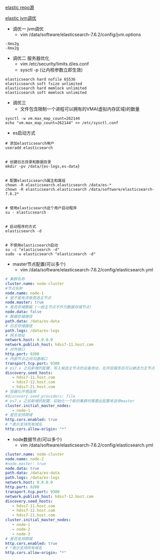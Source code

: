 
[elastic repo源](https://www.elastic.co/guide/en/elasticsearch/reference/7.11/rpm.html#rpm-repo)

[elastic jvm调优](https://www.elastic.co/guide/en/elasticsearch/reference/7.6/heap-dump-path.html)
- 调优一 jvm调优
   - vim /data/software/elasticsearch-7.6.2/config/jvm.options
``` shell
-Xms2g
-Xmx2g
```
- 调优二 服务器优化
   - vim /etc/security/limits.d/es.conf
   - sysctl -p  (让内核参数立即生效)
``` shell
elasticsearch hard nofile 65536
elasticsearch soft fsize unlimited
elasticsearch hard memlock unlimited
elasticsearch soft memlock unlimited
```
- 调优三
   - 文件包含限制一个进程可以拥有的VMA(虚拟内存区域)的数量
``` shell
sysctl -w vm.max_map_count=262144
echo "vm.max_map_count=262144" >> /etc/sysctl.conf
```
- es启动方式
``` shell
# 添加elasticsearch用户
useradd elasticsearch


# 创建日志目录和数据目录
mkdir -pv /data/{es-logs,es-data}


# 配置elasticsearch属主和属组
chown -R elasticsearch.elasticsearch /data/es-*
chown -R elasticsearch.elasticsearch /data/software/elasticsearch-7.6.2*


# 使用elasticsearch这个用户启动程序
su - elasticsearch


# 启动程序的方式
elasticsearch -d


# 不使用elasticsearch启动
su -c "elasticsearch -d"
sudo -u elasticsearch "elasticsearch -d"
```
- master节点配置(可以多个)
   - vim /data/software/elasticsearch-7.6.2/config/elasticsearch.yml
``` yml
# 集群名称
cluster.name: node-cluster
#节点名称
node.name: node-1
# 是不是有资格竞选主节点
node.master: true
# 是否存储数据 (一般主节点不作为数据存储节点)
node.data: false
# 数据存储路径
path.data: /data/es-data
# 日志存储路径
path.logs: /data/es-logs
# 网关地址
network.host: 0.0.0.0
network.publish_host: hdss7-11.host.com
# 对外端口
http.port: 9200
# 内部节点之间沟通端口
transport.tcp.port: 9300
# es7.x 之后新增的配置，写入候选主节点的设备地址，在开启服务后可以被选为主节点
discovery.seed_hosts:
   - hdss7-11.host.com
   - hdss7-12.host.com
   - hdss7-21.host.com
# 容器化环境适用
#discovery.seed_providers: file
# es7.x 之后新增的配置，初始化一个新的集群时需要此配置来选举master
cluster.initial_master_nodes:
   - node-1
# 是否支持跨域
http.cors.enabled: true
# *表示支持所有域名
http.cors.allow-origin: "*"
```
- node数据节点(可以多个)
   - vim /data/software/elasticsearch-7.6.2/config/elasticsearch.yml
``` yml
cluster.name: node-cluster
node.name: node-2
#node.master: true
node.data: true
path.data: /data/es-data
path.logs: /data/es-logs
network.host: 0.0.0.0
http.port: 9200
transport.tcp.port: 9300
network.publish_host: hdss7-12.host.com
discovery.seed_hosts:
   - hdss7-11.host.com
   - hdss7-12.host.com
   - hdss7-21.host.com
cluster.initial_master_nodes:
   - node-1
   - node-2
   - node-3
# 是否支持跨域
http.cors.enabled: true
# *表示支持所有域名
http.cors.allow-origin: "*"
```
